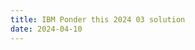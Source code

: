 ```yaml
---
title: IBM Ponder this 2024 03 solution
date: 2024-04-10
---
```

<link rel="stylesheet" href="/Yi-blog/css/styles.css">
    <!--markdown-->
    <!--script src='https://polyfill.io/v3/polyfill.min.js?features=es6'/-->
    <script src='https://cdnjs.cloudflare.com/ajax/libs/jquery/3.1.1/jquery.min.js' type='text/javascript'/>
    <script src='https://cdnjs.cloudflare.com/ajax/libs/highlight.js/9.9.0/highlight.min.js' type='text/javascript'/>
    <script src='https://cdnjs.cloudflare.com/ajax/libs/showdown/1.6.2/showdown.min.js' type='text/javascript'/>
    <link href='https://cdnjs.cloudflare.com/ajax/libs/highlight.js/9.9.0/styles/default.min.css' id='markdown' rel='stylesheet'/>
    
    <!--markdown then mathjax-->
    <script>
        function loadScript(src){
          return new Promise(function(resolve, reject){
            let script = document.createElement(&#39;script&#39;);
            script.src = src;
            script.onload = () =&gt; resolve(script);
            script.onerror = () =&gt; reject(new Error(`Script load error for ${src}`));
            document.head.append(script);
          });
        }
        loadScript(&quot;https://yjian012.github.io/Yi-blog/js/markdown-highlight-in-blogger.js&quot;).then(script=&gt;loadScript(&quot;https://yjian012.github.io/Yi-blog/js/scripts.js&quot;));
      //https://mxp22.surge.sh/markdown-highlight-in-blogger.js
    </script>
<pre>
Problem description can be found <a href="https://research.ibm.com/haifa/ponderthis/challenges/March2024.html">here</a>. The solution is posted <a href="https://research.ibm.com/haifa/ponderthis/solutions/March2024.html">here</a>.
Not much to talk about this time. The result from $X_1$ to $X_{100}$ is,

1,8,9,9,15,15,15,24,24,24,90,90,90,105,105,105,114,114,114,114,
114,114,225,225,225,225,225,225,264,264,264,264,264,264,300,300,300,300,300,300,
300,300,300,300,300,300,945,945,945,945,945,945,945,945,945,945,945,945,945,945,
945,945,945,945,945,945,945,945,945,945,945,945,945,945,945,945,945,945,945,945,
945,945,945,945,945,945,945,945,5349,5349,5349,5349,5349,5349,5349,5349,5349,5349,5349,5349,

Recording only when the result changes, the indices and values of $X_i$ for $i\leq 300$ are,

inds:
0,1,2,4,7,10,13,16,22,28,34,46,88,100,103,124,157,247,274,283,
vals:
1,8,9,15,24,90,105,114,225,264,300,945,5349,7035,11739,17280,35475,46914,190365,351645,
idiffs:
1,1,2,3,3,3,3,6,6,6,12,42,12,3,21,33,90,27,9,
vdiffs:
7,1,6,9,66,15,9,111,39,36,645,4404,1686,4704,5541,18195,11439,143451,161280,

where "inds" are the indices (0-indexed, so it's $i-1$), "vals" are the values $X_i$, "idiffs" are the differences in the indices, and "vdiffs" are the differences in the values.
There's no obvious pattern here. So, the only way is to test every number.

To find $X_{1000}$, it's alright to use the slow way of generating a list of primes, i.e., testing if the number $n$ divides any primes $\leq \sqrt n$. The result is 115192665.

But this method is way too slow for the bonus question.
To test the primality of a large range of numbers, the most efficient way is also the most ancient way, by sieving. With sieving, the larger the range, the more efficient it is. But what range should I use?
If I use one bit for each number, 8GB RAM can hold $2^{36}$ numbers. Is that enough?

I decided to try that with CUDA. And I found this very nice <a href="https://medium.com/@mckev/generating-prime-numbers-using-gpu-eb0d9caea479">GPU prime number generating algorithm</a>. But it turns out that the result is beyond $2^{36}$. 

Let's take a look at the trend of the values. The following plot is the values vs indices in the result above plus the point (1000, 115192665) in log-log scale:
</pre>
![image](/Yi-blog/img/trend.PNG)
<pre>
It seems that it still curves up, so at $n=2000$ it seems that it should be about $10^{11}$, which is about $2^{36.5}$. But it's hard to tell if that's enough, it may very well be much larger. What can I do?
Noticing that with primes list up to $2^n$ as seed, I can sieve primes up to $2^{2n}$. So, since I can already generate primes up to $2^{36}$, theoretically I can use that to generate primes up to $2^{72}$. But there's not enough ram or even storage to hold that many numbers.

Well, I can't hold all the numbers, but I can cut the range into sections, and sieve them one by one.

To save space, I only kept the odd numbers. The shifts, $i(i-1)/2$, are also separated into two lists, the odd ones and the even ones, for quick look up. It's not hard to come up with the formulas, i.e.

odd_sift[i]=(2*i+1)*(i+1-(i&1)), where i $\in$ [0, n/2+((n&3)==3) )
even_shift[i]=(2*i+1)*(i+(i&1)), where i $\in$ [0, n/2+((n&3)==1) )

So if the current number is odd, I only check even shifts, and odd shifts for even numbers.

The algorithm goes like this:

-Generate primes list up to $2^k$ on CPU.
-Using that as seed, generate primes list up to $2^{2k}$ with CUDA.
-Copy that to GPU. With that as seed, I can sieve primes up to $2^{4k}$.
-Determine the sizes of the bit arrays "good_numbers", "sieve_buffer", and integer arrays "odd_sift" and "even_shift", and allocate them on GPU. The sieve range must be greater than the good_numbers range plus $n(n-1)/2$. The larger the range, the more efficient it is. Initialize the bit arrays to 1 bits.
-Use the GPU prime sieving algorithm to sieve each range [sieve_start, sieve_end). Use binary search to find the starting index in the primes list. Also, since the minimum number to multiply is 3, and only odd numbers are considered, the number of threads is only 1/6 of the range.
-Check if the end of the range of good_numbers plus $n(n-1)/2$ is beyond the sieve range. If so, change sieve_start to the current starting point of good_numbers, and sieve this new range.
-For each bit index in good_numbers (offset by the current starting point), check if the number shifted by odd_shift or even_shift is a prime. If it hits a prime, mark the bit to 0.
-Use cub::DeviceReduce::Max() to check if there's any non-zero values in good_numbers. If not, move current start point to the previous end point. Otherwise, the answer is found, return the location of the first 1 bit.
(If cub::DeviceReduce has something like an ArgReduce() function which takes a custom reduce function, this could be done more efficiently, but I didn't find any. I've submitted a feature request, don't know if it'll be added one day.)
(Update: I was informed that the function that matches this description is <a href="https://nvidia.github.io/cccl/thrust/api/groups/group__searching.html#function-find-if">thrust::find_if</a>. Don't need to worry about the "thrust::device", just pass the C array and it works, like this:

    struct is_non_zero{
        __host__ __device__
        bool operator()(uint64_t x){return x!=0;}
    };
            auto iter=thrust::find_if(thrust::device,good_num_device,good_num_device+good_num_size,is_non_zero());
            int byteshift=iter-good_num_device;

This solves the problem at hand, but still, I think it'd be nice to have an argument version of reduce. Maybe it'll be useful somewhere else.
)

When I wrote this program, I fell into a pitfall. I tested the program for $n\leq 300$ and $n=1000$, it worked pretty well. But when I tried $n=2024$, it just kept going, until my GPU runtime got disconnected. Then I switched to the CPU version, and very quickly, an answer popped out, 1412159754600. I was surprised that the answer wasn't found by the GPU, but it's right after where it left off. I didn't think too much about it, so I just submitted it. Since you've already seen the answer, you probably noticed that this is not the correct answer. Indeed, this is about 12 times larger than the actual answer.

So, where did it go wrong? It took me quite some time to find out where the bug is. It turned out, it was not in the logic. It was not even in my implementation. It was in this line:

uint64_t i = (blockIdx.x * blockDim.x + threadIdx.x)*2+3;

It turned out, there were a lot of indices that $i$ didn't reach, meaning that many composite numbers were not sieved, instead they were left as prime. That's why the program never ended, it saw prime numbers everywhere, and every number hit a prime within only a few steps.
So what's wrong with this line? When I finally tried to output the indices "blockIdx.x, blockDim.x, threadIdx.x", a warning caught my attention. It said that I was trying to print an unsigned int type as an unsigned long long type. So, that's it. The indices, blockIdx.x etc, are all 32 bit unsigned int. But the number of threads can be greater than $2^{32}$. When that happens, it doesn't give a runtime error like a signed integer. It just quietly overflows. Very sneaky. Since these variables are not defined by me, it's not easy for me to check what type they are in.
I unconsciously neglected this possibility because I saw "blockIdx.x * blockDim.x + threadIdx.x" as the index in an array in many CUDA program examples, so I naturally thought, "they must be in size_t type, so that it can be used to represent any index in an array." Well, how wrong I was.
Anyway, at least I learned my lessons. Never assume the type of a variable not defined by myself, always check them. And, CUDA indices are 32 bit unsigned int. Guess I will remember this for the rest of my life...
Anyway, converting blockIdx.x to uint64_t fixed it.

With seed primes up to $2^{20}$, sieve_range=$2^{34}$, good_numbers range=$2^{22}$, the program finds the solution in 2m40s.



Miscellaneous thoughts:

Primality test:
While I was debugging the program, I looked for primality test algorithms to double check the number of steps.
There are a few primality test algorithms available. I heard about the <a href="https://en.wikipedia.org/wiki/AKS_primality_test">AKS test</a> 10 years ago. This time, I learned more about other algorithms, and I realized that although AKS algorithm is the first deterministic primality test that runs in polynomial time, in practice we may use a faster probabilistic test. The <a href="https://en.wikipedia.org/wiki/Baillie%E2%80%93PSW_primality_test">Baillie–PSW primality test</a> is a good candidate. Even though it's probabilistc, no counter-examples have ever been found. I found the <a href="https://flintlib.org/doc/fmpz.html#c.fmpz_is_probabprime_BPSW">FLINT implememtation</a> of the BPSW algorithm and learned how to install and use it. It was pretty easy to use (although the installation is very slow...).

Generalization to other sequences:
In general, we may consider the function
$f(a_0)=\min\{n|a_0+s_n \text{is prime}\}$
We get a different function $f$ for every different sequence $s_n$. The problem above is the case where $s_n=0+1+\dots+(n-1)=n(n-1)/2$.
A similar problem is when $s_n=(n-1)^2$.
A simpler sequence, $s_n=n-1$, results in $f(a_0)$ being the distance from $a_0$ to the next prime number, which gives <a href="https://oeis.org/A007920">this list</a>.
We may also consider exponential sequencies, like $s_n=2^{n-1}$.

An interesting sequence is $s_n=(n-1)!$. Here, 0! is better defined as 0, I think. The biggest difference between this sequence and those above is, for any $a_0$, the function $f(a_0)$ with $s_n$ given above should be finite (except when $s_n=k^{n-1}$ and $\gcd(a_0,k)\neq 1$ or both $a_0$ and $k$ are odd), but it's not at all clear where it will stop until we find the solution. But with factorial sequence, it's the opposite: we must have $f(a_0)&lt;m(a_0)$ or $f(a_0)=\infty$, where $m(1)=1$ and for $x\neq 1$, $m(x)$ is the minimum prime factor of $x$.

I did some calculations on what numbers will give infinite $f(a_0)$, grouped by their minimum prime factor.
min prime factor = 2: 8,14,20,24,26,... Which is obvious, those that equals an odd composite minus one.
min prime factor = 3: 33,63,75,...
min prime factor = 5: 295,445,505,665,... I didn't find any up to 100 by hand, so I wrote a program to find them.

To calculate this sequence efficiently, we need a sieve algorithm that leave the minimum prime factor of a number. This is not hard to construct, just initialize the values to uint(-1), and use min() function in the sieving. The problem is when the composite number is a product of very large primes, in which case we must test the primality of $n+k!$ for $k$ from 1 to $p-1$, where $p$ is $n$'s minimum prime factor. The number can be very large and there are a lot of tests to do.

Another similar sequence is the <a href="https://en.wikipedia.org/wiki/Primorial">primorial sequence</a>.

I wonder if these functions give any interesting result...